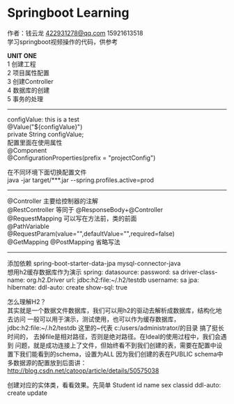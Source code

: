 # Springboot Learning
作者：钱云龙 422931278@qq.com 15921613518<br>
学习springboot视频操作的代码，供参考

<b>UNIT ONE</b><br>
1 创建工程 <br>
2 项目属性配置 <br>
3 创建Controller <br>
4 数据库的创建<br>
5 事务的处理<br>

************

 configValue: this is a test<br>
 @Value("${configValue}")<br>
 private String configValue;<br>
 配置里面在使用属性</br>
 @Component<br>
 @ConfigurationProperties(prefix = "projectConfig")
 
 在不同环境下面切换配置文件</br>
 java -jar target/***.jar --spring.profiles.active=prod
 
 ************
 @Controller 主要给控制器的注解<br>
 @RestController 等同于 @ResponseBody+@Controller<br>
 @RequestMapping 可以写在方法前，类的前面<br>
 @PathVariable<br>
 @RequestParam(value="",defaultValue="",required=false)<br>
 @GetMapping @PostMapping 省略写法<br>
 
 ************
 添加依赖
 spring-boot-starter-data-jpa
 mysql-connector-java<br>
 想用h2缓存数据库作为演示
 spring:
   datasource:
     password: sa
     driver-class-name: org.h2.Driver
     url: jdbc:h2:file:~/.h2/testdb
     username: sa
   jpa:
     hibernate:
       ddl-auto: create
     show-sql: true
 
 怎么理解H2？<br>
 其实就是一个数据文件数据库，我们可以用h2的驱动去解析成数据库，结构化地去访问
 一般可以用于演示，测试使用，也可以作为缓存数据库，jdbc:h2:file:~/.h2/testdb
 这里的~代表 c:/users/administrator/的目录
 搞了挺长时间的， 去掉file是相对路径，否则是绝对路径。在Ideal的使用过程中，我们会遇到
 问题，就是成功连接上了文件，但始终看不到我们创建的表，需要在配置中设置下我们能看到的schema，设置为ALL
 因为我们创建的表在PUBLIC schema中<br>
 多数据源的配置放到后面讲：http://blog.csdn.net/catoop/article/details/50575038<br>
 
 创建对应的实体类，看看效果。先简单 Student id name sex classid
ddl-auto: create update
 
